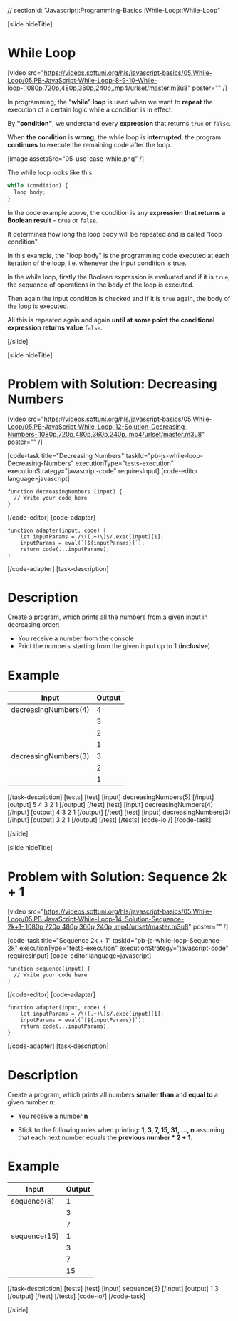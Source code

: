 // sectionId: "Javascript::Programming-Basics::While-Loop::While-Loop"

[slide hideTitle]
# While Loop

[video src="https://videos.softuni.org/hls/javascript-basics/05.While-Loop/05.PB-JavaScript-While-Loop-8-9-10-While-loop-,1080p,720p,480p,360p,240p,.mp4/urlset/master.m3u8" poster="" /]

In programming, the "**while**" **loop** is used when we want to **repeat** the execution of a certain logic while a condition is in effect. 

By **"condition"**, we understand every **expression** that returns `true` or `false`. 

When **the condition** is **wrong**, the while loop is **interrupted**, the program **continues** to execute the remaining code after the loop. 

[image assetsSrc="05-use-case-while.png" /]

The while loop looks like this:
```js
while (condition) {
  loop body;
}
```

In the code example above, the condition is any **expression that returns a Boolean result** - `true` or `false`. 

It determines how long the loop body will be repeated and is called "loop condition". 

In this example, the "loop body" is the programming code executed at each iteration of the loop, i.e. whenever the input condition is true.

In the while loop, firstly the Boolean expression is evaluated and if it is `true`, the sequence of operations in the body of the loop is executed. 

Then again the input condition is checked and if it is `true` again, the body of the loop is executed. 

All this is repeated again and again **until at some point the conditional expression returns value** `false`.

[/slide]

[slide hideTitle]
# Problem with Solution: Decreasing Numbers

[video src="https://videos.softuni.org/hls/javascript-basics/05.While-Loop/05.PB-JavaScript-While-Loop-12-Solution-Decreasing-Numbers-,1080p,720p,480p,360p,240p,.mp4/urlset/master.m3u8" poster="" /]

[code-task title="Decreasing Numbers" taskId="pb-js-while-loop-Decreasing-Numbers" executionType="tests-execution" executionStrategy="javascript-code" requiresInput]
[code-editor language=javascript]
```
function decreasingNumbers (input) {
  // Write your code here
}
```
[/code-editor]
[code-adapter]
```
function adapter(input, code) {
    let inputParams = /\((.+)\)$/.exec(input)[1];
    inputParams = eval(`[${inputParams}]`);
    return code(...inputParams);
}
```
[/code-adapter]
[task-description]
# Description
Create a program, which prints all the numbers from a given input in decreasing order:

* You receive a number from the console
* Print the numbers starting from the given input up to 1 (**inclusive**)

# Example
  | **Input** | **Output** |
| --- | --- |
|decreasingNumbers(4)| 4 |
||3 |
||2 |
|| 1|
| decreasingNumbers(3)| 3 |
|| 2 |
|| 1 |

[/task-description]
[tests]
[test]
[input]
decreasingNumbers(5)
[/input]
[output]
5
4
3
2
1
[/output]
[/test]
[test]
[input]
decreasingNumbers(4)
[/input]
[output]
4
3
2
1
[/output]
[/test]
[test]
[input]
decreasingNumbers(3)
[/input]
[output]
3
2
1
[/output]
[/test]
[/tests]
[code-io /]
[/code-task]

[/slide]



[slide hideTitle]
# Problem with Solution: Sequence 2k + 1

[video src="https://videos.softuni.org/hls/javascript-basics/05.While-Loop/05.PB-JavaScript-While-Loop-14-Solution-Sequence-2k+1-,1080p,720p,480p,360p,240p,.mp4/urlset/master.m3u8" poster="" /]

[code-task title="Sequence 2k + 1" taskId="pb-js-while-loop-Sequence-2k" executionType="tests-execution" executionStrategy="javascript-code" requiresInput]
[code-editor language=javascript]
```
function sequence(input) {
  // Write your code here
}
```
[/code-editor]
[code-adapter]
```
function adapter(input, code) {
    let inputParams = /\((.+)\)$/.exec(input)[1];
    inputParams = eval(`[${inputParams}]`);
    return code(...inputParams);
}
```
[/code-adapter]
[task-description]
# Description

Create a program, which prints all numbers **smaller than** and **equal to** a given number **n**:

- You receive a number **n**

- Stick to the following rules when printing: **1, 3, 7, 15, 31, …, n** assuming that each next number equals the **previous number * 2 + 1**.

# Example
  | **Input** | **Output** |
| --- | --- |
|sequence(8)| 1 |
||3 |
||7 |
|sequence(15)| 1 |
|| 3 |
|| 7 |
|| 15 |

[/task-description]
[tests]
[test]
[input]
sequence(3)
[/input]
[output]
1
3
[/output]
[/test]
[/tests]
[code-io/]
[/code-task]

[/slide]

